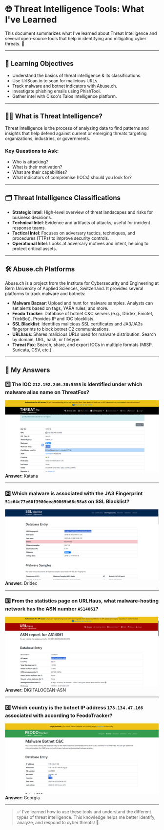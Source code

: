 # 🌐 Threat Intelligence Tools: What I've Learned

This document summarizes what I've learned about Threat Intelligence and several open-source tools that help in identifying and mitigating cyber threats. 🚨

---

## 🎯 Learning Objectives

- Understand the basics of threat intelligence & its classifications.
- Use UrlScan.io to scan for malicious URLs.
- Track malware and botnet indicators with Abuse.ch.
- Investigate phishing emails using PhishTool.
- Gather intel with Cisco's Talos Intelligence platform.

---

## 🕵️‍♂️ What is Threat Intelligence?

Threat Intelligence is the process of analyzing data to find patterns and insights that help defend against current or emerging threats targeting organizations, industries, or governments.

### Key Questions to Ask:
- Who is attacking?
- What is their motivation?
- What are their capabilities?
- What indicators of compromise (IOCs) should you look for?

---

## 🗂️ Threat Intelligence Classifications

- **Strategic Intel**: High-level overview of threat landscapes and risks for business decisions.
- **Technical Intel**: Evidence and artifacts of attacks, useful for incident response teams.
- **Tactical Intel**: Focuses on adversary tactics, techniques, and procedures (TTPs) to improve security controls.
- **Operational Intel**: Looks at adversary motives and intent, helping to protect critical assets.

---

## 🛠️ Abuse.ch Platforms

Abuse.ch is a project from the Institute for Cybersecurity and Engineering at Bern University of Applied Sciences, Switzerland. It provides several platforms to track malware and botnets:

- **Malware Bazaar**: Upload and hunt for malware samples. Analysts can set alerts based on tags, YARA rules, and more.
- **Feodo Tracker**: Database of botnet C&C servers (e.g., Dridex, Emotet, TrickBot). Provides IP and IOC blocklists.
- **SSL Blacklist**: Identifies malicious SSL certificates and JA3/JA3s fingerprints to block botnet C2 communications.
- **URLhaus**: Shares malicious URLs used for malware distribution. Search by domain, URL, hash, or filetype.
- **Threat Fox**: Search, share, and export IOCs in multiple formats (MISP, Suricata, CSV, etc.).

---

## 📝 My Answers

### 1️⃣ The IOC `212.192.246.30:5555` is identified under which malware alias name on ThreatFox?
![image](1.png)
**Answer:** Katana

---

### 2️⃣ Which malware is associated with the JA3 Fingerprint `51c64c77e60f3980eea90869b68c58a8` on SSL Blacklist?
![image](2.png)
**Answer:** Dridex

---

### 3️⃣ From the statistics page on URLHaus, what malware-hosting network has the ASN number `AS14061`?
![image](3.png)
**Answer:** DIGITALOCEAN-ASN

---

### 4️⃣ Which country is the botnet IP address `178.134.47.166` associated with according to FeodoTracker?
![image](4.png)
**Answer:** Georgia

---

> ✅ I've learned how to use these tools and understand the different types of threat intelligence. This knowledge helps me better identify, analyze, and respond to cyber threats! 🚀
